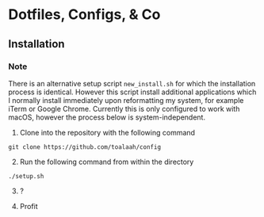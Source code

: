 # Dotfiles, Configs, & Co

## Installation

### Note

There is an alternative setup script ``new_install.sh`` for which the installation process is identical. However this script install additional applications which I normally install immediately upon reformatting my system, for example iTerm or Google Chrome.
Currently this is only configured to work with macOS, however the process below is system-independent.

1. Clone into the repository with the following command
```shell
git clone https://github.com/toalaah/config
```

2. Run the following command from within the directory
```shell
./setup.sh
```

3. ?

4. Profit
